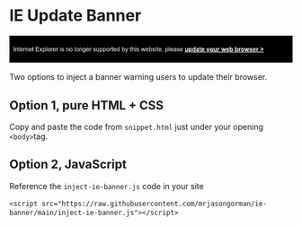# IE Update Banner

![image of the IE banner](https://github.com/mrjasongorman/ie-banner/blob/main/ie-banner.png?raw=true)

Two options to inject a banner warning users to update their browser.

## Option 1, pure HTML + CSS

Copy and paste the code from `snippet.html` just under your opening `<body>`tag.

## Option 2, JavaScript

Reference the `inject-ie-banner.js` code in your site

```
<script src="https://raw.githubusercontent.com/mrjasongorman/ie-banner/main/inject-ie-banner.js"></script>
```
